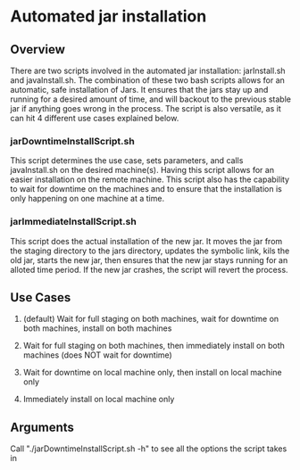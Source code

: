 # Automated jar installation

## Overview
There are two scripts involved in the automated jar installation: jarInstall.sh and javaInstall.sh. The combination of these two bash scripts allows for an automatic, safe installation of Jars. It ensures that the jars stay up and running for a desired amount of time, and will backout to the previous stable jar if anything goes wrong in the process. The script is also versatile, as it can hit 4 different use cases explained below.

### jarDowntimeInstallScript.sh
This script determines the use case, sets parameters, and calls javaInstall.sh on the desired machine(s). Having this script allows for an easier installation on the remote machine. This script also has the capability to wait for downtime on the machines and to ensure that the installation is only happening on one machine at a time.

### jarImmediateInstallScript.sh
This script does the actual installation of the new jar. It moves the jar from the staging directory to the jars directory, updates the symbolic link, kils the old jar, starts the new jar, then ensures that the new jar stays running for an alloted time period. If the new jar crashes, the script will revert the process.

## Use Cases
1) (default) Wait for full staging on both machines, wait for downtime on both machines, install on both machines

2) Wait for full staging on both machines, then immediately install on both machines (does NOT wait for downtime)

3) Wait for downtime on local machine only, then install on local machine only

4) Immediately install on local machine only

## Arguments
Call "./jarDowntimeInstallScript.sh -h" to see all the options the script takes in